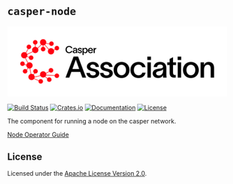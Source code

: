 # `casper-node`

[![LOGO](https://raw.githubusercontent.com/casper-network/casper-node/master/images/casper-association-logo-primary.svg)](https://casper.network/)

[![Build Status](https://drone-auto-casper-network.casperlabs.io/api/badges/casper-network/casper-node/status.svg?branch=dev)](http://drone-auto-casper-network.casperlabs.io/casper-network/casper-node)
[![Crates.io](https://img.shields.io/crates/v/casper-node)](https://crates.io/crates/casper-node)
[![Documentation](https://docs.rs/casper-node/badge.svg)](https://docs.rs/casper-node)
[![License](https://img.shields.io/badge/license-Apache-blue)](https://github.com/casper-network/casper-node/blob/master/LICENSE)

The component for running a node on the casper network.

[Node Operator Guide](https://docs.casperlabs.io/operators/)

## License

Licensed under the [Apache License Version 2.0](https://github.com/casper-network/casper-node/blob/master/LICENSE).